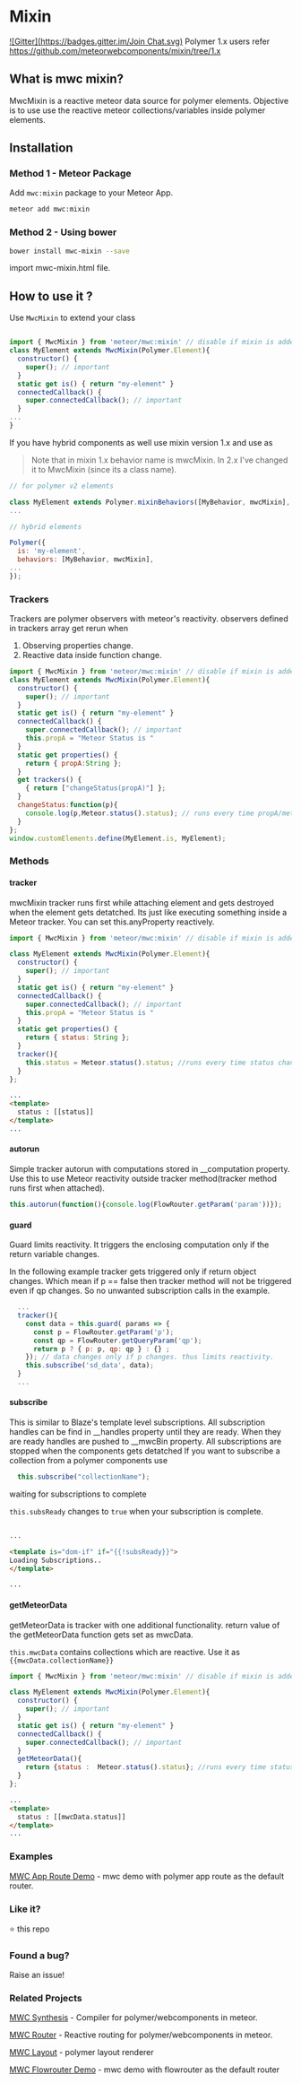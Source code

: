 <!--
  Title: Meteor Webcomponents Mixin, for Meteor Polymer integration
  Description: Mixin for polymer/webcomponents in meteor.
  -->
# Mixin

[![Gitter](https://badges.gitter.im/Join Chat.svg)](https://gitter.im/aruntk/meteorwebcomponents?utm_source=badge&utm_medium=badge&utm_campaign=pr-badge&utm_content=badge)
Polymer 1.x users refer https://github.com/meteorwebcomponents/mixin/tree/1.x

## What is mwc mixin?

MwcMixin is a reactive meteor data source for polymer elements. Objective is to use use the reactive meteor collections/variables inside polymer elements.

## Installation

### Method 1 - Meteor Package
Add `mwc:mixin` package to your Meteor App.

```sh
meteor add mwc:mixin

```
### Method 2 - Using bower

```sh
bower install mwc-mixin --save
```
import mwc-mixin.html file.



## How to use it ?

Use `MwcMixin` to extend your class
```js

import { MwcMixin } from 'meteor/mwc:mixin' // disable if mixin is added using bower
class MyElement extends MwcMixin(Polymer.Element){
  constructor() {
    super(); // important
  }
  static get is() { return "my-element" }
  connectedCallback() {
    super.connectedCallback(); // important
  }
...
}
```

If you have hybrid components as well use mixin version 1.x and use as 

> Note that in mixin 1.x behavior name is mwcMixin. In 2.x I've changed it to MwcMixin (since its a class name).

```js
// for polymer v2 elements

class MyElement extends Polymer.mixinBehaviors([MyBehavior, mwcMixin], Polymer.Element) {
...
```


```js
// hybrid elements

Polymer({
  is: 'my-element',
  behaviors: [MyBehavior, mwcMixin],
...
});


```
### Trackers

Trackers are polymer observers with meteor's reactivity.
observers defined in trackers array get rerun when
1. Observing properties change.
2. Reactive data inside function change.

```js
import { MwcMixin } from 'meteor/mwc:mixin' // disable if mixin is added using bower
class MyElement extends MwcMixin(Polymer.Element){
  constructor() {
    super(); // important
  }
  static get is() { return "my-element" }
  connectedCallback() {
    super.connectedCallback(); // important
    this.propA = "Meteor Status is "
  }
  static get properties() {
    return { propA:String };
  }
  get trackers() {
    { return ["changeStatus(propA)"] };
  }
  changeStatus:function(p){
    console.log(p,Meteor.status().status); // runs every time propA/meteor status changes.
  }
};
window.customElements.define(MyElement.is, MyElement);
```

### Methods

#### tracker

mwcMixin tracker runs first while attaching element and gets destroyed when the element gets detatched. Its just like executing something inside a Meteor tracker. You can set this.anyProperty reactively.

```js
import { MwcMixin } from 'meteor/mwc:mixin' // disable if mixin is added using bower

class MyElement extends MwcMixin(Polymer.Element){
  constructor() {
    super(); // important
  }
  static get is() { return "my-element" }
  connectedCallback() {
    super.connectedCallback(); // important
    this.propA = "Meteor Status is "
  }
  static get properties() {
    return { status: String };
  }
  tracker(){
    this.status = Meteor.status().status; //runs every time status changes.
  }
};
```
```html
...
<template>
  status : [[status]]
</template>
...
```



#### autorun

Simple tracker autorun with computations stored in __computation property. Use this to use Meteor reactivity outside tracker method(tracker method runs first when attached).

```js
this.autorun(function(){console.log(FlowRouter.getParam('param'))});
```

#### guard

Guard limits reactivity. It triggers the enclosing computation only if the return variable changes.

In the following example tracker gets triggered only if return object changes. Which mean if p == false then tracker method will not be triggered even if qp changes. So no unwanted subscription calls in the example.
  
```js
  ...
  tracker(){
    const data = this.guard( params => {
      const p = FlowRouter.getParam('p');
      const qp = FlowRouter.getQueryParam('qp');
      return p ? { p: p, qp: qp } : {} ;
    }); // data changes only if p changes. thus limits reactivity.
    this.subscribe('sd_data', data);
  }
  ...
```


#### subscribe

This is similar to Blaze's template level subscriptions.
All subscription handles can be find in __handles property until they are ready. When they are ready handles are pushed to __mwcBin property.
All subscriptions are stopped when the components gets detatched
If you want to subscribe a collection from a polymer components use
```js
  this.subscribe("collectionName"); 
```

waiting for subscriptions to complete

`this.subsReady` changes to `true` when your subscription is complete.

```html

...

<template is="dom-if" if="{{!subsReady}}">
Loading Subscriptions..
</template>

...

```



#### getMeteorData

getMeteorData is tracker with one additional functionality. return value of the getMeteorData function gets set as mwcData. 

`this.mwcData` contains collections which are reactive. Use it as
`{{mwcData.collectionName}}`

```js
import { MwcMixin } from 'meteor/mwc:mixin' // disable if mixin is added using bower

class MyElement extends MwcMixin(Polymer.Element){
  constructor() {
    super(); // important
  }
  static get is() { return "my-element" }
  connectedCallback() {
    super.connectedCallback(); // important
  }
  getMeteorData(){
    return {status :  Meteor.status().status}; //runs every time status changes.
  }
};

```
```html
...
<template>
  status : [[mwcData.status]]
</template>
...
```



### Examples

[MWC App Route Demo](https://github.com/aruntk/kickstart-meteor-polymer-with-app-route/tree/2.0-preview) - mwc demo with polymer app route as the default router.

### Like it?

:star: this repo

### Found a bug?

Raise an issue!

### Related Projects

[MWC Synthesis](https://github.com/meteorwebcomponents/synthesis) - Compiler for polymer/webcomponents in meteor.

[MWC Router](https://github.com/meteorwebcomponents/router) - Reactive routing for polymer/webcomponents in meteor.

[MWC Layout](https://github.com/meteorwebcomponents/layout) - polymer layout renderer

[MWC Flowrouter Demo](https://github.com/aruntk/kickstart-meteor-polymer) - mwc demo with flowrouter as the default router



